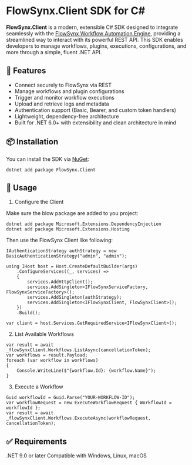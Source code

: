 ﻿# FlowSynx.Client SDK for C#

**FlowSynx.Client** is a modern, extensible C# SDK designed to integrate seamlessly with 
the [FlowSynx Workflow Automation Engine](https://flowsynx.io), providing a streamlined way to interact with its powerful REST API. 
This SDK enables developers to manage workflows, plugins, executions, configurations, and more through a simple, fluent .NET API.

## 🚀 Features
- Connect securely to FlowSynx via REST
- Manage workflows and plugin configurations
- Trigger and monitor workflow executions
- Upload and retrieve logs and metadata
- Authentication support (Basic, Bearer, and custom token handlers)
- Lightweight, dependency-free architecture
- Built for .NET 6.0+ with extensibility and clean architecture in mind

## 📦 Installation
You can install the SDK via [NuGet](https://www.nuget.org/packages/FlowSynx.Client):

```
dotnet add package FlowSynx.Client
```

## 🧩 Usage
1. Configure the Client

Make sure the blow package are added to you project:
```
dotnet add package Microsoft.Extensions.DependencyInjection
dotnet add package Microsoft.Extensions.Hosting
```

Then use the FlowSynx Client like following:
```
IAuthenticationStrategy authStrategy = new BasicAuthenticationStrategy("admin", "admin");

using IHost host = Host.CreateDefaultBuilder(args)
    .ConfigureServices((_, services) =>
    {
        services.AddHttpClient();
        services.AddSingleton<IFlowSynxServiceFactory, FlowSynxServiceFactory>();
        services.AddSingleton(authStrategy);
        services.AddSingleton<IFlowSynxClient, FlowSynxClient>();
    })
    .Build();

var client = host.Services.GetRequiredService<IFlowSynxClient>();
```

2. List Available Workflows
```
var result = await _flowSynxClient.Workflows.ListAsync(cancellationToken);
var workflows = result.Payload;
foreach (var workflow in workflows)
{
    Console.WriteLine($"{workflow.Id}: {workflow.Name}");
}
```

3. Execute a Workflow
```
Guid workflowId = Guid.Parse("YOUR-WORKFLOW-ID");
var workflowRequest = new ExecuteWorkflowRequest { WorkflowId = workflowId };
var result = await _flowSynxClient.Workflows.ExecuteAsync(workflowRequest, cancellationToken);
```

## ✅ Requirements
.NET 9.0 or later
Compatible with Windows, Linux, macOS